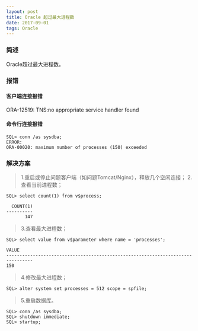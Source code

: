 ```yaml
---
layout: post
title: Oracle 超过最大进程数
date: 2017-09-01
tags: Oracle
---
```


### 简述  
Oracle超过最大进程数。  

### 报错  
#### 客户端连接报错  
ORA-12519: TNS:no appropriate service handler found  

#### 命令行连接报错  
```shell
SQL> conn /as sysdba;  
ERROR:  
ORA-00020: maximum number of processes (150) exceeded  
```

### 解决方案  
> 1.重启或停止问题客户端（如问题Tomcat/Nginx），释放几个空闲连接；
> 2.查看当前进程数；
```shell
SQL> select count(1) from v$process;  

  COUNT(1)  
----------  
       147  
```
> 3.查看最大进程数；
```shell
SQL> select value from v$parameter where name = 'processes';  

VALUE  
--------------------------------------------------------------------------------  
150  
```
> 4.修改最大进程数；
```shell
SQL> alter system set processes = 512 scope = spfile;  
```
> 5.重启数据库。  
```shell
SQL> conn /as sysdba;  
SQL> shutdown immediate;  
SQL> startup;  
```  
